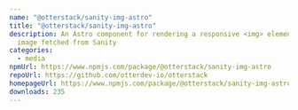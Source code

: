 ```yaml
---
name: "@otterstack/sanity-img-astro"
title: "@otterstack/sanity-img-astro"
description: An Astro component for rendering a responsive <img> element for an
  image fetched from Sanity
categories:
  - media
npmUrl: https://www.npmjs.com/package/@otterstack/sanity-img-astro
repoUrl: https://github.com/otterdev-io/otterstack
homepageUrl: https://www.npmjs.com/package/@otterstack/sanity-img-astro
downloads: 235
---
```

